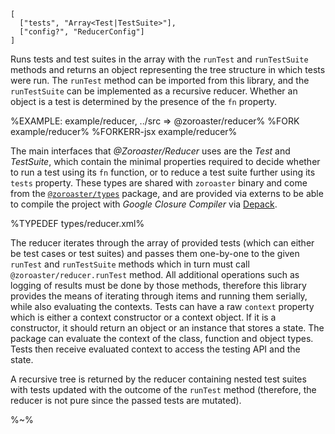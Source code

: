 ```## async reducer => Tree
[
  ["tests", "Array<Test|TestSuite>"],
  ["config?", "ReducerConfig"]
]
```

Runs tests and test suites in the array with the `runTest` and `runTestSuite` methods and returns an object representing the tree structure in which tests were run. The `runTest` method can be imported from this library, and the `runTestSuite` can be implemented as a recursive reducer. Whether an object is a test is determined by the presence of the `fn` property.

%EXAMPLE: example/reducer, ../src => @zoroaster/reducer%
%FORK example/reducer%
%FORKERR-jsx example/reducer%

<!-- %~% -->

The main interfaces that _@Zoroaster/Reducer_ uses are the _Test_ and _TestSuite_, which contain the minimal properties required to decide whether to run a test using its `fn` function, or to reduce a test suite further using its `tests` property. These types are shared with `zoroaster` binary and come from the [`@zoroaster/types`](https://github.com/contexttesting/types) package, and are provided via externs to be able to compile the project with _Google Closure Compiler_ via [Depack](https://artdecocode.com/depack/).

<!-- There are common __contextTesting_ types used in this package.  -->

<!-- The types can also be imported in the JS file:

```js
/**
 * @typedef {import('@zoroaster/types').Context} Context
 * @typedef {import('@zoroaster/types').ContextConstructor} ContextConstructor
 */
``` -->

%TYPEDEF types/reducer.xml%

The reducer iterates through the array of provided tests (which can either be test cases or test suites) and passes them one-by-one to the given `runTest` and `runTestSuite` methods which in turn must call `@zoroaster/reducer.runTest` method. All additional operations such as logging of results must be done by those methods, therefore this library provides the means of iterating through items and running them serially, while also evaluating the contexts. Tests can have a raw `context` property which is either a context constructor or a context object. If it is a constructor, it should return an object or an instance that stores a state. The package can evaluate the context of the class, function and object types. Tests then receive evaluated context to access the testing API and the state.

A recursive tree is returned by the reducer containing nested test suites with tests updated with the outcome of the `runTest` method (therefore, the reducer is not pure since the passed tests are mutated).

%~%

<!-- <type name="TestSuite" desc="The structure which will be passed to the `runTestSuite` method.">
  <prop string name="name">The name of the test suite.</prop>
  <prop type="Test[]" name="tests">The tests and test suites to reduce.</prop>
</type> -->